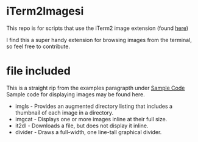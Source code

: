 # iTerm2Imagesi
This repo is for scripts that use the iTerm2 image extension (found [here](https://iterm2.com/documentation-images.html))

I find this a super handy extension for browsing images from the terminal, so feel free to contribute.

# file included
This is a straight rip from the examples paragrapth under [Sample Code](https://iterm2.com/documentation-images.html)
Sample code for displaying images may be found here.
* imgls - Provides an augmented directory listing that includes a thumbnail of each image in a directory.
* imgcat - Displays one or more images inline at their full size.
* it2dl - Downloads a file, but does not display it inline.
* divider - Draws a full-width, one line-tall graphical divider.
